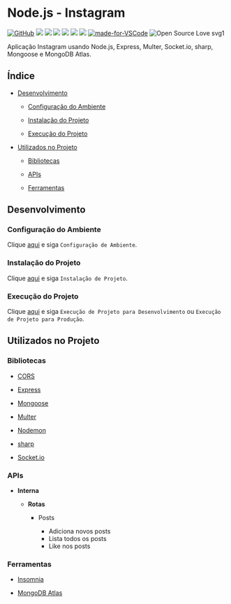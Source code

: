 # Node.js - Instagram

[![GitHub](https://img.shields.io/github/license/mashape/apistatus.svg)](https://github.com/osvaldokalvaitir/nodejs-instagram/blob/master/LICENSE)
![](https://img.shields.io/github/package-json/v/osvaldokalvaitir/nodejs-instagram.svg)
![](https://img.shields.io/github/last-commit/osvaldokalvaitir/nodejs-instagram.svg?color=red)
![](https://img.shields.io/github/languages/top/osvaldokalvaitir/nodejs-instagram.svg?color=yellow)
![](https://img.shields.io/github/languages/count/osvaldokalvaitir/nodejs-instagram.svg?color=lightgrey)
![](https://img.shields.io/github/languages/code-size/osvaldokalvaitir/nodejs-instagram.svg)
![](https://img.shields.io/github/repo-size/osvaldokalvaitir/nodejs-instagram.svg?color=blueviolet)
[![made-for-VSCode](https://img.shields.io/badge/Made%20for-VSCode-1f425f.svg)](https://code.visualstudio.com/)
![Open Source Love svg1](https://badges.frapsoft.com/os/v1/open-source.svg?v=103)

Aplicação Instagram usando Node.js, Express, Multer, Socket.io, sharp, Mongoose e MongoDB Atlas.

## Índice

- [Desenvolvimento](#desenvolvimento)

  - [Configuração do Ambiente](#configuração-do-ambiente)

  - [Instalação do Projeto](#instalação-do-projeto)

  - [Execução do Projeto](#execução-do-projeto)

- [Utilizados no Projeto](#utilizados-no-projeto)

  - [Bibliotecas](#bibliotecas)

  - [APIs](#apis) 
  
  - [Ferramentas](#ferramentas)

## Desenvolvimento

### Configuração do Ambiente

Clique [aqui](https://github.com/osvaldokalvaitir/projects-settings/blob/master/README.md) e siga `Configuração de Ambiente`.

### Instalação do Projeto

Clique [aqui](https://github.com/osvaldokalvaitir/projects-settings/blob/master/nodejs/nodejs.md) e siga `Instalação de Projeto`.

### Execução do Projeto

Clique [aqui](https://github.com/osvaldokalvaitir/projects-settings/blob/master/nodejs/nodejs.md) e siga `Execução de Projeto para Desenvolvimento` ou `Execução de Projeto para Produção`.

## Utilizados no Projeto

### Bibliotecas

- [CORS](https://github.com/osvaldokalvaitir/projects-settings/blob/master/nodejs/libs/cors.md)

- [Express](https://github.com/osvaldokalvaitir/projects-settings/blob/master/nodejs/libs/express.md)

- [Mongoose](https://github.com/osvaldokalvaitir/projects-settings/blob/master/nodejs/libs/mongoose.md)

- [Multer](https://github.com/osvaldokalvaitir/projects-settings/blob/master/nodejs/libs/multer.md)

- [Nodemon](https://github.com/osvaldokalvaitir/projects-settings/blob/master/nodejs/libs/nodemon.md)

- [sharp](https://github.com/osvaldokalvaitir/projects-settings/blob/master/nodejs/libs/sharp.md)

- [Socket.io](https://github.com/osvaldokalvaitir/projects-settings/blob/master/nodejs/libs/socketio.md)

### APIs

- **Interna**

  - **Rotas**

    - Posts

      - Adiciona novos posts
      - Lista todos os posts
      - Like nos posts

### Ferramentas

- [Insomnia](https://github.com/osvaldokalvaitir/projects-settings/blob/master/api/insomnia.md)

- [MongoDB Atlas](https://github.com/osvaldokalvaitir/projects-settings/blob/master/database/mongodb/mongodb-atlas.md)
